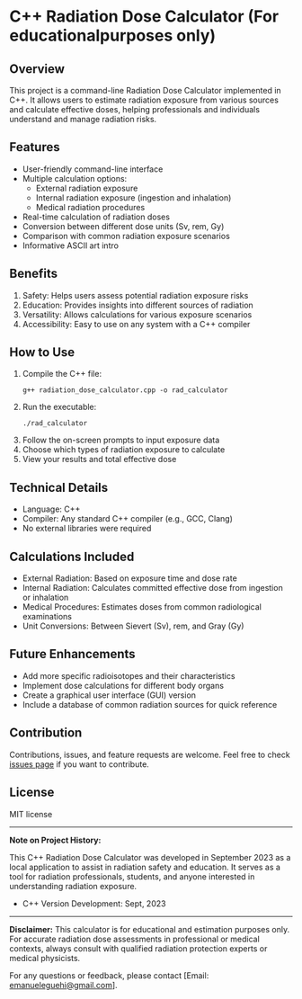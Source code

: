 # C++ Radiation Dose Calculator (For educationalpurposes only)

## Overview

This project is a command-line Radiation Dose Calculator implemented in C++. It allows users to estimate radiation exposure from various sources and calculate effective doses, helping professionals and individuals understand and manage radiation risks.

## Features

- User-friendly command-line interface
- Multiple calculation options:
  - External radiation exposure
  - Internal radiation exposure (ingestion and inhalation)
  - Medical radiation procedures
- Real-time calculation of radiation doses
- Conversion between different dose units (Sv, rem, Gy)
- Comparison with common radiation exposure scenarios
- Informative ASCII art intro

## Benefits

1. Safety: Helps users assess potential radiation exposure risks
2. Education: Provides insights into different sources of radiation
3. Versatility: Allows calculations for various exposure scenarios
4. Accessibility: Easy to use on any system with a C++ compiler

## How to Use

1. Compile the C++ file:
   ```
   g++ radiation_dose_calculator.cpp -o rad_calculator
   ```
2. Run the executable:
   ```
   ./rad_calculator
   ```
3. Follow the on-screen prompts to input exposure data
4. Choose which types of radiation exposure to calculate
5. View your results and total effective dose

## Technical Details

- Language: C++
- Compiler: Any standard C++ compiler (e.g., GCC, Clang)
- No external libraries were required

## Calculations Included

- External Radiation: Based on exposure time and dose rate
- Internal Radiation: Calculates committed effective dose from ingestion or inhalation
- Medical Procedures: Estimates doses from common radiological examinations
- Unit Conversions: Between Sievert (Sv), rem, and Gray (Gy)

## Future Enhancements

- Add more specific radioisotopes and their characteristics
- Implement dose calculations for different body organs
- Create a graphical user interface (GUI) version
- Include a database of common radiation sources for quick reference

## Contribution

Contributions, issues, and feature requests are welcome. Feel free to check [issues page](https://github.com/Merveille94/Radiation-Dose_Calculator.git) if you want to contribute.

## License

MIT license

---

**Note on Project History:**

This C++ Radiation Dose Calculator was developed in September 2023 as a local application to assist in radiation safety and education. It serves as a tool for radiation professionals, students, and anyone interested in understanding radiation exposure.

- C++ Version Development: Sept, 2023

---

**Disclaimer:** This calculator is for educational and estimation purposes only. For accurate radiation dose assessments in professional or medical contexts, always consult with qualified radiation protection experts or medical physicists.

For any questions or feedback, please contact [Email: emanueleguehi@gmail.com].
